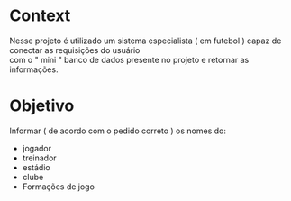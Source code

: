 <h1>Context</h1>

Nesse projeto é utilizado um sistema especialista ( em futebol ) capaz de conectar as requisições do usuário <br> com o " mini " banco de dados presente no projeto e retornar as informações. 

<h1>Objetivo</h1>

Informar ( de acordo com o pedido correto ) os nomes do:
<ul>
  <li>jogador</li>
  <li>treinador</li>
  <li>estádio</li>
  <li>clube</li>
  <li>Formações de jogo</li>
</ul>
